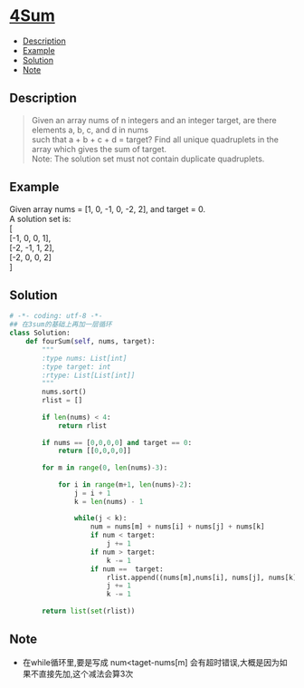 # [4Sum](https://leetcode.com/problems/4sum/description/)

<!-- GFM-TOC -->
* <a href="#Description">Description</a>
* <a href="#Example">Example</a>
* <a href="#Solution">Solution</a>
* <a href="#Note">Note</a>
<!-- GFM-TOC -->


## <a name="Description">Description</a>
>Given an array nums of n integers and an integer target, are there elements a, b, c, and d in nums</br>
such that a + b + c + d = target? Find all unique quadruplets in the array which gives the sum of target.</br>
Note:
The solution set must not contain duplicate quadruplets.</br>


## <a name="Example">Example</a>
>
Given array nums = [1, 0, -1, 0, -2, 2], and target = 0.</br>
A solution set is:</br>
[</br>
  [-1,  0, 0, 1],</br>
  [-2, -1, 1, 2],</br>
  [-2,  0, 0, 2]</br>
]</br>

## <a name="Solution">Solution</a>
```python
# -*- coding: utf-8 -*-
## 在3sum的基础上再加一层循环
class Solution:
    def fourSum(self, nums, target):
        """
        :type nums: List[int]
        :type target: int
        :rtype: List[List[int]]
        """
        nums.sort()
        rlist = []
        
        if len(nums) < 4:
            return rlist
        
        if nums == [0,0,0,0] and target == 0:
            return [[0,0,0,0]]
        
        for m in range(0, len(nums)-3):
            
            for i in range(m+1, len(nums)-2):
                j = i + 1
                k = len(nums) - 1
                
                while(j < k):
                    num = nums[m] + nums[i] + nums[j] + nums[k]
                    if num < target:
                        j += 1
                    if num > target:
                        k -= 1
                    if num ==  target:
                        rlist.append((nums[m],nums[i], nums[j], nums[k]))
                        j += 1
                        k -= 1
                        
        return list(set(rlist))

```

## <a name="Note">Note</a>
* 在while循环里,要是写成 num<taget-nums[m] 会有超时错误,大概是因为如果不直接先加,这个减法会算3次






